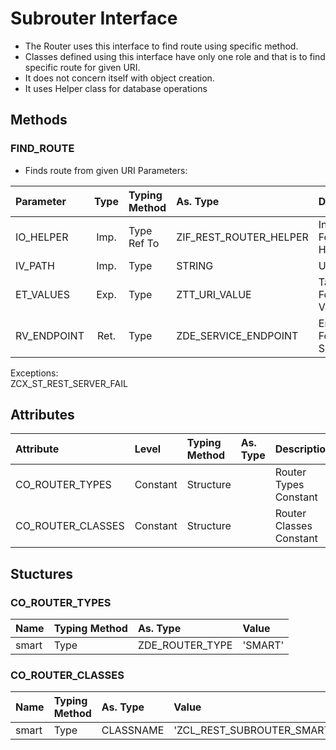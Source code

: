 # Subrouter Interface
- The Router uses this interface to find route using specific method.
- Classes defined using this interface have only one role and that is to find specific route for given URI. 
- It does not concern itself with object creation.
- It uses Helper class for database operations
## Methods
### FIND_ROUTE
- Finds route from given URI
Parameters: <br>

| Parameter   | Type | Typing Method | As. Type               | Description                 | Other | 
| :---------- | :--: | :------------ | :--------------------- | :-------------------------- | :---- | 
| IO_HELPER   | Imp. | Type Ref To   | ZIF_REST_ROUTER_HELPER | Interface For Router Helper |       | 
| IV_PATH     | Imp. | Type          | STRING                 | URI Path                    |       | 
| ET_VALUES   | Exp. | Type          | ZTT_URI_VALUE          | Table Type For URI Values   |       | 
| RV_ENDPOINT | Ret. | Type          | ZDE_SERVICE_ENDPOINT   | Endpoint For Rest Service   | Value | 

Exceptions: <br>
ZCX_ST_REST_SERVER_FAIL

## Attributes

| Attribute         | Level    | Typing Method | As. Type | Description             | Other | 
| :---------------- | :------- | :------------ | :------- | :---------------------- | :---- |
| CO_ROUTER_TYPES   | Constant | Structure     |          | Router Types Constant   |       |
| CO_ROUTER_CLASSES | Constant | Structure     |          | Router Classes Constant |       |

## Stuctures
### CO_ROUTER_TYPES

| Name  | Typing Method | As. Type        | Value   | 
| :---- | :------------ | :-------------- | :------ |
| smart | Type          | ZDE_ROUTER_TYPE |	'SMART' |

### CO_ROUTER_CLASSES

| Name  | Typing Method | As. Type  | Value                      | 
| :---- | :------------ | :-------- | :------------------------- |
| smart | Type          | CLASSNAME | 'ZCL_REST_SUBROUTER_SMART' |